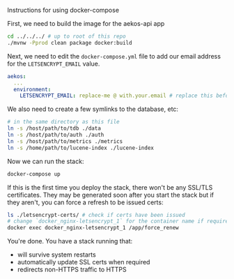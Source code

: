 Instructions for using docker-compose

First, we need to build the image for the aekos-api app
```bash
cd ../../../ # up to root of this repo
./mvnw -Pprod clean package docker:build
```

Next, we need to edit the `docker-compose.yml` file to add our email address for the `LETSENCRYPT_EMAIL` value.
```yml
aekos:
  ...
  environment:
    LETSENCRYPT_EMAIL: replace-me @ with.your.email # replace this before running, and don't commit
```

We also need to create a few symlinks to the database, etc:
```bash
# in the same directory as this file
ln -s /host/path/to/tdb ./data
ln -s /host/path/to/auth ./auth
ln -s /host/path/to/metrics ./metrics
ln -s /home/path/to/lucene-index ./lucene-index
```

Now we can run the stack:
```bash
docker-compose up
```

If this is the first time you deploy the stack, there won't be any SSL/TLS certificates. They may be generated soon after you start the stack but if they aren't, you can force a refresh to be issued certs:
```bash
ls ./letsencrypt-certs/ # check if certs have been issued
# change `docker_nginx-letsencrypt_1` for the container name if required
docker exec docker_nginx-letsencrypt_1 /app/force_renew
```

You're done. You have a stack running that:
 - will survive system restarts
 - automatically update SSL certs when required
 - redirects non-HTTPS traffic to HTTPS
